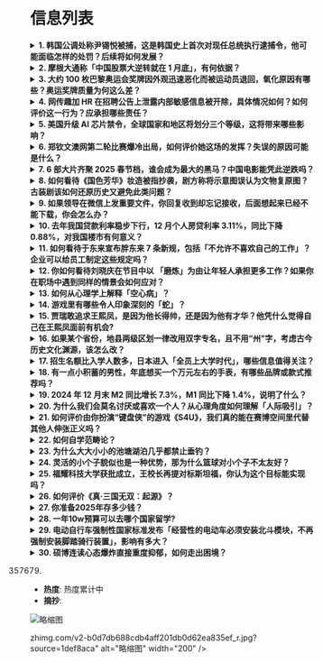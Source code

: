 # 信息列表

<details>
<summary><b>1. 韩国公调处称尹锡悦被捕，这是韩国史上首次对现任总统执行逮捕令，他可能面临怎样的处罚？后续将如何发展？</b></summary>

- **地址**: [传送门](https://www.zhihu.com/question/9638940886)
- **热度**: 881 万热度
- **摘抄**: 总台记者当地时间1月15日获悉，韩国公调处称尹锡悦被捕。（总台记者 张昀）新华社...

<img src="https://pic1.zhimg.com/80/v2-dc9395e174df25784e1233a87422760d_1440w.webp?source=1def8aca" alt="略缩图" width="200" />
</details>

<details>
<summary><b>2. 摩根大通称「中国股票大逆转就在 1 月底」，有何依据？</b></summary>

- **地址**: [传送门](https://www.zhihu.com/question/9480323188)
- **热度**: 724 万热度
- **摘抄**: 摩根大通的报告指出，尽管中国股票在短期内可能因美国政策、美元强势和地缘政治紧张等...

<img src="https://picx.zhimg.com/80/v2-6eee5c8329d50ee0542cbf4d1014fc45_1440w.jpg" alt="略缩图" width="200" />
</details>

<details>
<summary><b>3. 大约 100 枚巴黎奥运会奖牌因外观迅速恶化而被运动员退回，氧化原因有哪些？奥运奖牌质量为何这么差？</b></summary>

- **地址**: [传送门](https://www.zhihu.com/question/9563834463)
- **热度**: 564 万热度
- **摘抄**: 1月14日消息，距离巴黎奥运会仅仅过去了不到半年时间，然而有大量运动员就发现自己...

<img src="https://picx.zhimg.com/80/v2-98cdfdd0a4568cbdf7345dcf2d70dd7b_720w.jpg?source=1def8aca" alt="略缩图" width="200" />
</details>

<details>
<summary><b>4. 网传趣加 HR 在招聘公告上泄露内部敏感信息被开除，具体情况如何？如何评价这一行为？应承担哪些责任？</b></summary>

- **地址**: [传送门](https://www.zhihu.com/question/9599538357)
- **热度**: 483 万热度
- **摘抄**: 趣加hr不小心暴露了招聘内幕！ 把内部的招聘需求写在了JD上面， 制定更高目标，...

<img src="https://pic3.zhimg.com/v2-ef747783fa3560ef2ef1052b5eba8d9e_1440w.png" alt="略缩图" width="200" />
</details>

<details>
<summary><b>5. 美国升级 AI 芯片禁令，全球国家和地区将划分三个等级，这将带来哪些影响？</b></summary>

- **地址**: [传送门](https://www.zhihu.com/question/9221952182)
- **热度**: 383 万热度
- **摘抄**: 1月9日消息，据报道，拜登政府计划在离任前几天推出《人工智能扩散出口管制框架》（...

<img src="https://pica.zhimg.com/80/v2-2172d4f9558191e81e9a79255fb5f601_1440w.png" alt="略缩图" width="200" />
</details>

<details>
<summary><b>6. 郑钦文澳网第二轮比赛爆冷出局，如何评价她这场的发挥？失误的原因可能是什么？</b></summary>

- **地址**: [传送门](https://www.zhihu.com/question/9642508755)
- **热度**: 267 万热度
- **摘抄**: 五号种子郑钦文15日在澳大利亚网球公开赛女单第二轮比赛中，以6:7（3）、3:6...

<img src="https://pic1.zhimg.com/50/v2-a3e3ef8808916623efd5404add453538_b.jpg" alt="略缩图" width="200" />
</details>

<details>
<summary><b>7. 6 部大片齐聚 2025 春节档，谁会成为最大的黑马？中国电影能凭此逆跌吗？</b></summary>

- **地址**: [传送门](https://www.zhihu.com/question/9568767128)
- **热度**: 140 万热度
- **摘抄**: 今年的春节档格外热闹。 截至目前，2025年春节档已经定档了《射雕英雄传：侠之大...

<img src="https://pic1.zhimg.com/80/v2-494159eccdd365ea1ba898aa2fe4e2c7_1440w.webp?source=1def8aca" alt="略缩图" width="200" />
</details>

<details>
<summary><b>8. 如何看待《国色芳华》妆造被指抄袭，剧方称将示意图误认为文物复原图？古装剧该如何还原历史又避免此类问题？</b></summary>

- **地址**: [传送门](https://www.zhihu.com/question/9465482246)
- **热度**: 131 万热度
- **摘抄**: 13日上午，电视剧《国色芳华》官微发文致歉。热搜第一！妆造被指抄袭，《国色芳华》...

<img src="https://pic1.zhimg.com/80/v2-dfbc246cd11aeb69e203b4dd56e88b39_1440w.png" alt="略缩图" width="200" />
</details>

<details>
<summary><b>9. 如果领导在微信上发重要文件，你回复收到却忘记接收，后面想起来已经不能下载，你会怎么办？</b></summary>

- **地址**: [传送门](https://www.zhihu.com/question/6708252798)
- **热度**: 123 万热度
- **摘抄**: 如果领导在微信上给你发两个重要的文件，你回复收到，但当时忘了接收，后面想起来已经...

<img src="https://picx.zhimg.com/80/v2-616860e72ea6a04ed57e97bd1165c220_720w.png" alt="略缩图" width="200" />
</details>

<details>
<summary><b>10. 去年我国贷款利率稳步下行，12 月个人房贷利率 3.11%，同比下降 0.88%，对我国楼市有何意义？</b></summary>

- **地址**: [传送门](https://www.zhihu.com/question/9576812327)
- **热度**: 120 万热度
- **摘抄**: 国务院新闻办公室今天（14日）举行新闻发布会，中国人民银行和国家外汇管理局相关负...

<img src="https://pic3.zhimg.com/50/v2-93185878766ff81462070db7d654b8ba_b.jpg" alt="略缩图" width="200" />
</details>

<details>
<summary><b>11. 如何看待于东来宣布胖东来 7 条新规，包括「不允许不喜欢自己的工作」？企业可以给员工制定这些规定吗？</b></summary>

- **地址**: [传送门](https://www.zhihu.com/question/9481304728)
- **热度**: 108 万热度
- **摘抄**: 1月13日，于东来在个人社交媒体上发文，宣布胖东来7条新规： 围绕着自由的精神、...

<img src="https://picx.zhimg.com/80/v2-9d4f55971cae272057a259b4ffe2d14f_1440w.webp" alt="略缩图" width="200" />
</details>

<details>
<summary><b>12. 你如何看待刘晓庆在节目中以 「磨炼」为由让年轻人承担更多工作？如果你在职场中遇到同样的情景会如何应对？</b></summary>

- **地址**: [传送门](https://www.zhihu.com/question/9488465300)
- **热度**: 99 万热度
- **摘抄**: 

<img src="https://pica.zhimg.com/80/v2-c6e0fa86169aa8b2f51842648277d439_1440w.webp?source=1def8aca" alt="略缩图" width="200" />
</details>

<details>
<summary><b>13. 如何从心理学上解释「空心病」？</b></summary>

- **地址**: [传送门](https://www.zhihu.com/question/9203398724)
- **热度**: 90 万热度
- **摘抄**: 2016年，当时还是北大心理咨询中心任职的徐凯文，在一次教育界会议上，做了一场《...

<img src="https://pic4.zhimg.com/50/v2-ddb8caa58c68696436bc7cd1db6a1ab7_b.jpg" alt="略缩图" width="200" />
</details>

<details>
<summary><b>14. 游戏里有哪些令人印象深刻的「蛇」？</b></summary>

- **地址**: [传送门](https://www.zhihu.com/question/9488697324)
- **热度**: 89 万热度
- **摘抄**: 

<img src="https://pic1.zhimg.com/80/v2-a4a799474d710973724d880688b71c73_1440w.webp?source=1def8aca" alt="略缩图" width="200" />
</details>

<details>
<summary><b>15. 贾瑞敢追求王熙凤，是因为他长得帅，还是因为他有才华？他凭什么觉得自己在王熙凤面前有机会?</b></summary>

- **地址**: [传送门](https://www.zhihu.com/question/7119252323)
- **热度**: 89 万热度
- **摘抄**: 

<img src="https://pic4.zhimg.com/50/v2-754560aa7e2359caac214ce8cca711c9_b.jpg" alt="略缩图" width="200" />
</details>

<details>
<summary><b>16. 如果某个省份，地县两级区划一律改用双字专名，且不用“州”字，考虑古今历史文化渊源，该怎么改？</b></summary>

- **地址**: [传送门](https://www.zhihu.com/question/8533157533)
- **热度**: 81 万热度
- **摘抄**: 

<img src="https://picx.zhimg.com/80/v2-372b7f516d9df1c371d7b8852f6fc21a_1440w.png" alt="略缩图" width="200" />
</details>

<details>
<summary><b>17. 招生名额比入学人数多，日本进入「全员上大学时代」，哪些信息值得关注？</b></summary>

- **地址**: [传送门](https://www.zhihu.com/question/9416685850)
- **热度**: 79 万热度
- **摘抄**: 招生名额比入学人数多，日本进入“全员上大学时代”，日本自有记录以来首次出现大学招...

<img src="./img/1.jpg" alt="略缩图" width="200" />
</details>

<details>
<summary><b>18. 有一点小积蓄的男性，年底想买一个万元左右的手表，有哪些品牌或款式推荐吗？</b></summary>

- **地址**: [传送门](https://www.zhihu.com/question/6685796242)
- **热度**: 65 万热度
- **摘抄**: 男，29岁，上班几年有一点小积蓄但也不算多，第一次想买一个贵一点的手表，1w-2...

<img src="https://pic1.zhimg.com/50/v2-f9af7f759f1cd9649fd2f7d4e81f688e_b.jpg" alt="略缩图" width="200" />
</details>

<details>
<summary><b>19. 2024 年 12 月末 M2 同比增长 7.3%，M1 同比下降 1.4%，说明了什么？</b></summary>

- **地址**: [传送门](https://www.zhihu.com/question/9578838696)
- **热度**: 64 万热度
- **摘抄**: 每经AI快讯，央行数据显示，2024年12月末，广义货币(M2)余额313.53...

<img src="https://pic1.zhimg.com/80/v2-31b6bf922e7c437e8ce8c9dec156498d_1440w.webp?source=1def8aca" alt="略缩图" width="200" />
</details>

<details>
<summary><b>20. 为什么我们会莫名讨厌或喜欢一个人？从心理角度如何理解「人际吸引」？</b></summary>

- **地址**: [传送门](https://www.zhihu.com/question/9065796050)
- **热度**: 63 万热度
- **摘抄**: 

<img src="https://picx.zhimg.com/80/v2-95a18559aae0ce711fd05bf17452c5d7_1440w.webp?source=1def8aca" alt="略缩图" width="200" />
</details>

<details>
<summary><b>21. 如何评价由你扮演“键盘侠”的游戏《S4U》，我们真的能在赛博空间里代替其他人伸张正义吗？</b></summary>

- **地址**: [传送门](https://www.zhihu.com/question/6053907630)
- **热度**: 62 万热度
- **摘抄**: 在新游《S4U：都市朋克2011与爱的重拳》中，化身键盘侠这个视角是有点意思的h...

<img src="https://pic1.zhimg.com/80/v2-c71ae0185a92c366ce70996ce1c369b2_1440w.webp?source=1def8aca" alt="略缩图" width="200" />
</details>

<details>
<summary><b>22. 如何自学范畴论？</b></summary>

- **地址**: [传送门](https://www.zhihu.com/question/36548330)
- **热度**: 59 万热度
- **摘抄**: 需要什么预备知识？题主非数学专业，虽然学了很多奇奇怪怪的东西，不过还是请假定高中...

<img src="./img/1.jpg" alt="略缩图" width="200" />
</details>

<details>
<summary><b>23. 为什么大大小小的池塘湖泊几乎都禁止垂钓？</b></summary>

- **地址**: [传送门](https://www.zhihu.com/question/329242568)
- **热度**: 59 万热度
- **摘抄**: 感觉日常周边的湖泊池塘甚至河流支流，比如公园校园小区的池塘，都会禁止垂钓？原因何...

<img src="https://picx.zhimg.com/80/v2-0e281129e050be0bc4048bc412c041bd_1440w.webp?source=1def8aca" alt="略缩图" width="200" />
</details>

<details>
<summary><b>24. 灵活的小个子貌似也是一种优势，那为什么篮球对小个子不太友好？</b></summary>

- **地址**: [传送门](https://www.zhihu.com/question/8182161629)
- **热度**: 57 万热度
- **摘抄**: 

<img src="https://pic2.zhimg.com/50/v2-47028845a5816eb632dd6aeb1470e839_b.jpg" alt="略缩图" width="200" />
</details>

<details>
<summary><b>25. 福耀科技大学获批成立，王校长再提对标斯坦福，你认为这个目标能实现吗？</b></summary>

- **地址**: [传送门](https://www.zhihu.com/question/9485143503)
- **热度**: 56 万热度
- **摘抄**: 教育部网站1月13日发布，《关于拟同意设置本科高等学校的公示》拟同意设置北京科技...

<img src="https://pica.zhimg.com/50/v2-6b8535b372a2984b85d9c3f9fd0e343a_b.jpg" alt="略缩图" width="200" />
</details>

<details>
<summary><b>26. 如何评价《真·三国无双：起源》？</b></summary>

- **地址**: [传送门](https://www.zhihu.com/question/657732560)
- **热度**: 41 万热度
- **摘抄**: 

<img src="https://pica.zhimg.com/50/v2-64220aecca4a9c89d4b4612c39efc3ca_b.jpg" alt="略缩图" width="200" />
</details>

<details>
<summary><b>27. 你准备2025年存多少钱？</b></summary>

- **地址**: [传送门](https://www.zhihu.com/question/9603330898)
- **热度**: 34 万热度
- **摘抄**: 工资不高，你总认为工资不够花，可2025年需要存钱。没钱的日更难过，你给自己做计...

<img src="https://pica.zhimg.com/50/v2-8002663e7f0d392e40af91837f36b5b4_b.jpg" alt="略缩图" width="200" />
</details>

<details>
<summary><b>28. 一年10w预算可以去哪个国家留学?</b></summary>

- **地址**: [传送门](https://www.zhihu.com/question/459668620)
- **热度**: 23 万热度
- **摘抄**: 预算有10w 本科 可以接受小部分打工 不奢求英美国家 只是有个留学梦

<img src="https://picx.zhimg.com/80/v2-aec8ed6a3d63c68a28e0b50f095fdaac_1440w.webp?source=1def8aca" alt="略缩图" width="200" />
</details>

<details>
<summary><b>29. 电动自行车强制性国家标准发布「经营性的电动车必须安装北斗模块，不再强制安装脚踏骑行装置」，影响有多大？</b></summary>

- **地址**: [传送门](https://www.zhihu.com/question/9474000414)
- **热度**: 20 万热度
- **摘抄**: 据央视新闻消息，记者从工业和信息化部获悉，今天（1月13日），电动自行车强制性国...

<img src="https://pic1.zhimg.com/v2-340f828e41448fd03dc0cda0deed778c_1440w.jpg?source=7e7ef6e2&needBackground=1" alt="略缩图" width="200" />
</details>

<details>
<summary><b>30. 硕博连读心态爆炸直接重度抑郁，如何走出困境？</b></summary>

- **地址**: [传送门](https://www.zhihu.com/question/9459821375)
- **热度**: 20 万热度
- **摘抄**: 某211，B类学科，硕士入学的时候，组里全在摆烂，一篇SCI没有；个人非常努力(...

<img src="https://picx.zhimg.com/80/v2-044545e788e364395b6abdd103bd38e2_1440w.jpg" alt="略缩图" width="200" />
</details>

357679)
- **热度**: 热度累计中
- **摘抄**: 

<img src="https://picx.zhimg.com/80/v2-f1b5ce1f1dbc7ecc9c71b64b20b05972_720w.webp?source=1def8aca" alt="略缩图" width="200" />
</details>

zhimg.com/v2-b0d7db688cdb4aff201db0d62ea835ef_r.jpg?source=1def8aca" alt="略缩图" width="200" />
</details>

